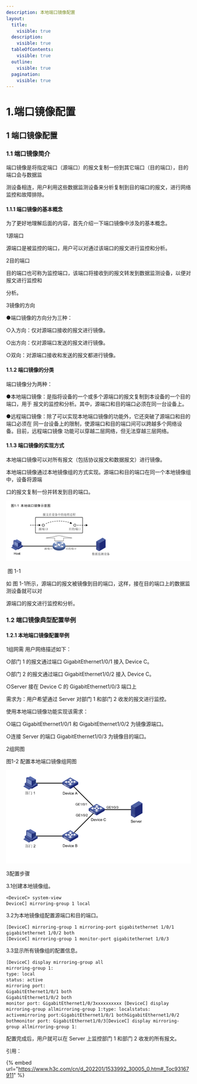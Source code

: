 ```yaml
---
description: 本地端口镜像配置
layout:
  title:
    visible: true
  description:
    visible: true
  tableOfContents:
    visible: true
  outline:
    visible: true
  pagination:
    visible: true
---
```


# 1.端口镜像配置

## 1 端口镜像配置

### 1.1 端口镜像简介

端口镜像是将指定端口（源端口）的报文复制一份到其它端口（目的端口），目的端口会与数据监

测设备相连，用户利用这些数据监测设备来分析复制到目的端口的报文，进行网络监控和故障排除。

#### 1.1.1 端口镜像的基本概念

为了更好地理解后面的内容，首先介绍一下端口镜像中涉及的基本概念。

1源端口

源端口是被监控的端口，用户可以对通过该端口的报文进行监控和分析。

2目的端口

目的端口也可称为监控端口，该端口将接收到的报文转发到数据监测设备，以便对报文进行监控和

分析。

3镜像的方向

●端口镜像的方向分为三种：

○入方向：仅对源端口接收的报文进行镜像。

○出方向：仅对源端口发送的报文进行镜像。

○双向：对源端口接收和发送的报文都进行镜像。

#### 1.1.2 端口镜像的分类

端口镜像分为两种：

●本地端口镜像：是指将设备的一个或多个源端口的报文复制到本设备的一个目的端口，用于 报文的监控和分析。其中，源端口和目的端口必须在同一台设备上。

●远程端口镜像：除了可以实现本地端口镜像的功能外，它还突破了源端口和目的端口必须在 同一台设备上的限制，使源端口和目的端口间可以跨越多个网络设备。目前，远程端口镜像 功能可以穿越二层网络，但无法穿越三层网络。

#### 1.1.3 端口镜像的实现方式

本地端口镜像可以对所有报文（包括协议报文和数据报文）进行镜像。

本地端口镜像通过本地镜像组的方式实现。源端口和目的端口在同一个本地镜像组中，设备将源端

口的报文复制一份并转发到目的端口。

<div align="center">

<img src="../../../.gitbook/assets/20220519151721 (1).png" alt="img">

</div>

​ 图 1-1

如 图 1-1所示，源端口的报文被镜像到目的端口，这样，接在目的端口上的数据监测设备就可以对

源端口的报文进行监控和分析。

### 1.2 端口镜像典型配置举例

#### 1.2.1 本地端口镜像配置举例

1组网需 用户网络描述如下：

○部门 1 的报文通过端口 GigabitEthernet1/0/1 接入 Device C。

○部门 2 的报文通过端口 GigabitEthernet1/0/2 接入 Device C。

○Server 接在 Device C 的 GigabitEthernet1/0/3 端口上

需求为：用户希望通过 Server 对部门 1 和部门 2 收发的报文进行监控。

使用本地端口镜像功能实现该需求：

○端口 GigabitEthernet1/0/1 和 GigabitEthernet1/0/2 为镜像源端口。

○连接 Server 的端口 GigabitEthernet1/0/3 为镜像目的端口。

2组网图

图1-2 配置本地端口镜像组网图

![](../../../.gitbook/assets/20220519152758.png)

3配置步骤

3.1创建本地镜像组。

```
<DeviceC> system-view
DeviceC] mirroring-group 1 local
```

3.2为本地镜像组配置源端口和目的端口。

```
[DeviceC] mirroring-group 1 mirroring-port gigabitethernet 1/0/1 gigabitethernet 1/0/2 both
[DeviceC] mirroring-group 1 monitor-port gigabitethernet 1/0/3
```

3.3显示所有镜像组的配置信息。

```
[DeviceC] display mirroring-group all
mirroring-group 1:
type: local
status: active
mirroring port:
GigabitEthernet1/0/1 both
GigabitEthernet1/0/2 both
monitor port: GigabitEthernet1/0/3xxxxxxxxxx [DeviceC] display mirroring-group allmirroring-group 1:type: localstatus: activemirroring port:GigabitEthernet1/0/1 bothGigabitEthernet1/0/2 bothmonitor port: GigabitEthernet1/0/3[DeviceC] display mirroring-group allmirroring-group 1:
```

配置完成后，用户就可以在 Server 上监控部门 1 和部门 2 收发的所有报文。



引用：

{% embed url="https://www.h3c.com/cn/d_202201/1533992_30005_0.htm#_Toc93167911" %}

